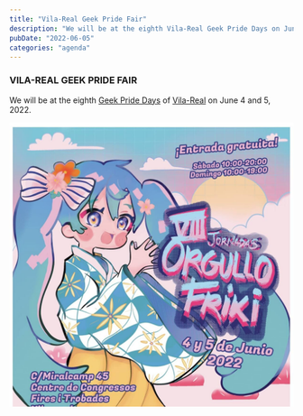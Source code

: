 ```yaml
---
title: "Vila-Real Geek Pride Fair"  
description: "We will be at the eighth Vila-Real Geek Pride Days on June 4 and 5, 2022."  
pubDate: "2022-06-05"  
categories: "agenda"  
---
```


### VILA-REAL GEEK PRIDE FAIR  

We will be at the eighth [Geek Pride Days](https://www.eventbrite.es/e/entradas-x-jornadas-del-orgullo-friki-778203546757) of [Vila-Real](https://www.google.com/maps/dir//vila+real+castellon/data=!4m6!4m5!1m1!4e2!1m2!1m1!1s0xd600725c31d4dc1:0x9c147cedd45f1703?sa=X&ved=1t:155782&ictx=111) on June 4 and 5, 2022.  

![](images/FFTXTJ2GOZCQHDTG4UD3E6OXVY.jpg)
